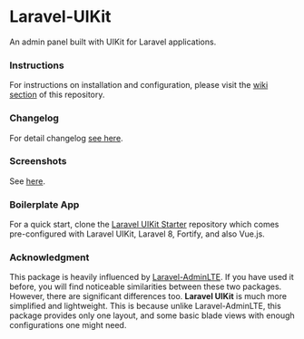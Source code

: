 # Laravel-UIKit

An admin panel built with UIKit for Laravel applications.

### Instructions

For instructions on installation and configuration, please visit the [wiki section](https://github.com/sowrensen/laravel-uikit/wiki) of this repository.

### Changelog

For detail changelog [see here](CHANGELOG.MD).

### Screenshots

See [here](screenshots.md).

### Boilerplate App

For a quick start, clone the [Laravel UIKit Starter](https://github.com/sowrensen/laravel-uikit-starter) repository which comes pre-configured with Laravel UIKit, Laravel 8, Fortify, and also Vue.js.

### Acknowledgment

This package is heavily influenced by [Laravel-AdminLTE](https://github.com/jeroennoten/Laravel-AdminLTE). If you have used it before, you will find noticeable similarities between these two packages. However, there are significant differences too. **Laravel UIKit** is much more simplified and lightweight. This is because unlike Laravel-AdminLTE, this package provides only one layout, and some basic blade views with enough configurations one might need.
